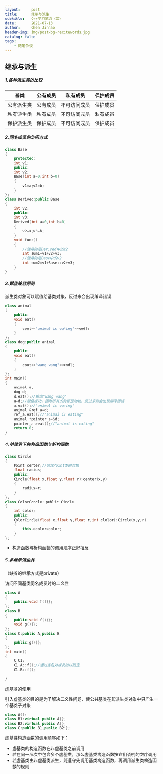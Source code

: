 ```yaml
---
layout:     post
title:      继承与派生
subtitle:   C++学习笔记（三）
date:       2021-07-13
author:     Chen Jinhao
header-img: img/post-bg-recitewords.jpg
catalog: false
tags:
    - 随笔杂谈
---
```

## 继承与派生

##### 1.各种派生类的比较

| 基类       | 公有成员 | 私有成员     | 保护成员 |
| ---------- | -------- | ------------ | -------- |
| 公有派生类 | 公有成员 | 不可访问成员 | 保护成员 |
| 私有派生类 | 私有成员 | 不可访问成员 | 私有成员 |
| 保护派生类 | 保护成员 | 不可访问成员 | 保护成员 |

##### 2.同名成员的访问方式

```c++
class Base
{
    protected:
    int v1;
    public:
    int v2;
    Base(int a=0;int b=0)
    {
        v1=a;v2=b;
	}
};
class Derived:public Base
{
    int v2;
    public:
    int v3;
    Derived(int a=0,int b=0)
    {
        v2=a;v3=b;
	}
    void func()
    {
        //使用的是Derived中的v2
        int sum1=v1+v2+v3;
        //使用的是Base中的v2
        int sum2=v1+Base::v2+v3;
	}
}
```

##### 3.赋值兼容原则

派生类对象可以赋值给基类对象，反过来会出现编译错误

```c++
class animal
{
    public:
    void eat()
    {
        cout<<"animal is eating"<<endl;
	}
};
class dog:public animal
{
    public:
    void eat()
    {
        cout<<"wang wang"<<endl;
	}
};
int main()
{
    animal a;
    dog d;
    d.eat();//输出"wang wang"
    a=d;//赋值成功，因为所有的狗都是动物，反过来则会出现编译错误
    a.eat();//"animal is eating"
    animal &ref_a=d;
    ref_a.eat();//"animai is eating"
    animal *pointer_a=&d;
    pointer_a->eat();//"animal is eating"
    return 0;
}
```

##### 4.单继承下的构造函数与析构函数

```c++
class Circle
{
	Point center;//包含Point类的对象
    float radius;
    public:
    Circle(float x,float y,float r):center(x,y)
    {
        radius=r;
	}
};
class ColorCorcle：public Circle
{
    int color;
    public:
    ColorCircle(float x,float y,float r,int clolor):Circle(x,y,r)
    {
        this->color=color;
	}
};
```

- 构造函数与析构函数的调用顺序正好相反

##### 5.多继承派生类

（缺省的继承方式是private）

访问不同基类同名成员时的二义性

```c++
class A
{
	public:void f(){};
};
class B
{
    public:void f(){};
    void g(){};
};
class C:public A,public B
{
    public:g(){};
};
int main()
{
    C C1;
    C1.A::f();//通过类名对成员加以限定
    C1.B::f();
    
}
```

虚基类的使用

引入虚基类的目的是为了解决二义性问题，使公共基类在其派生类对象中只产生一个基类子对象

```c++
class A{};
class B1:virtual public A{};
class B2:virtual public A{};
class C:public B1,public B2{};
```

虚基类构造函数的调用顺序如下：

- 虚基类的构造函数在非虚基类之前调用
- 若在同一层次中包含多个虚基类，那么虚基类构造函数按它们说明的次序调用
- 若虚基类由非虚基类派生，则遵守先调用基类构造函数，再调用派生类构造函数的规则

